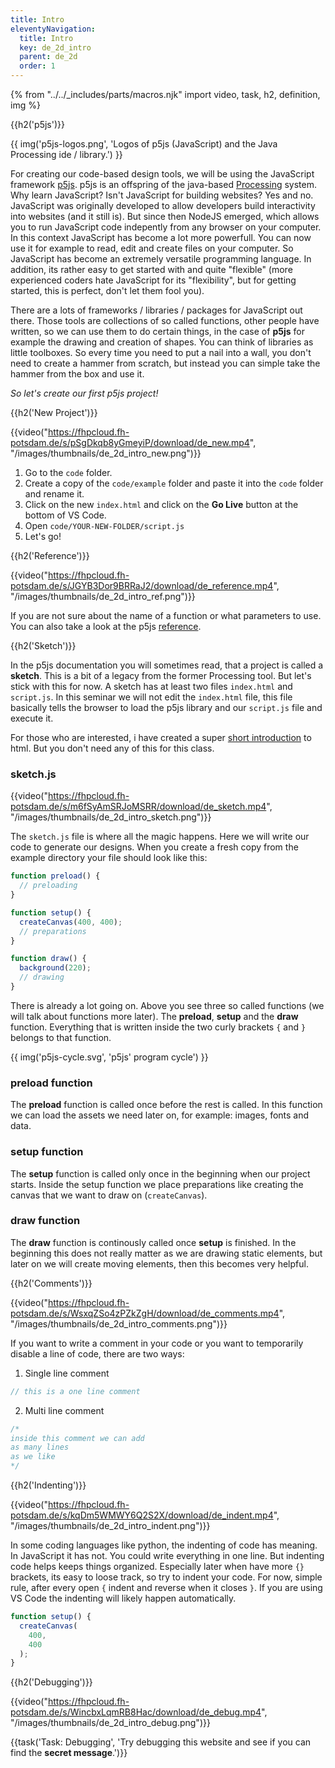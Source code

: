 ```yaml
---
title: Intro
eleventyNavigation:
  title: Intro
  key: de_2d_intro
  parent: de_2d
  order: 1
---
```


{% from "../../_includes/parts/macros.njk" import video, task, h2, definition, img %}

{{h2('p5js')}}

{{ img('p5js-logos.png', 'Logos of p5js (JavaScript) and the Java Processing ide / library.') }}

For creating our code-based design tools, we will be using the JavaScript framework [p5js](https://www.p5js.org). p5js is an offspring of the java-based [Processing](https://processing.org/) system. Why learn JavaScript? Isn't JavaScript for building websites? Yes and no. JavaScript was originally developed to allow developers build interactivity into websites (and it still is). But since then NodeJS emerged, which allows you to run JavaScript code indepently from any browser on your computer. In this context JavaScript has become a lot more powerfull. You can now use it for example to read, edit and create files on your computer. So JavaScript has become an extremely versatile programming language. In addition, its rather easy to get started with and quite "flexible" (more experienced coders hate JavaScript for its "flexibility", but for getting started, this is perfect, don't let them fool you).

There are a lots of frameworks / libraries / packages for JavaScript out there. Those tools are collections of so called functions, other people have written, so we can use them to do certain things, in the case of **p5js** for example the drawing and creation of shapes. You can think of libraries as little toolboxes. So every time you need to put a nail into a wall, you don't need to create a hammer from scratch, but instead you can simple take the hammer from the box and use it.

*So let's create our first p5js project!*

{{h2('New Project')}}

{{video("https://fhpcloud.fh-potsdam.de/s/pSgDkqb8yGmeyiP/download/de_new.mp4", "/images/thumbnails/de_2d_intro_new.png")}}
<!--
de:https://fhpcloud.fh-potsdam.de/s/pSgDkqb8yGmeyiP/download/de_new.mp4
en:https://fhpcloud.fh-potsdam.de/s/geCyAfQbfg4P3Fe/download/en_new.mp4
-->

1. Go to the `code` folder.
2. Create a copy of the `code/example` folder and paste it into the `code` folder and rename it.
3. Click on the new `index.html` and click on the **Go Live** button at the bottom of VS Code.
4. Open `code/YOUR-NEW-FOLDER/script.js`
5. Let's go!


{{h2('Reference')}}

{{video("https://fhpcloud.fh-potsdam.de/s/JGYB3Dor9BRRaJ2/download/de_reference.mp4", "/images/thumbnails/de_2d_intro_ref.png")}}
<!--
de:https://fhpcloud.fh-potsdam.de/s/JGYB3Dor9BRRaJ2/download/de_reference.mp4
en:https://fhpcloud.fh-potsdam.de/s/rdnq32A7DzzttbF/download/en_reference.mp4
-->

If you are not sure about the name of a function or what parameters to use. You can also take a look at the p5js [reference](https://p5js.org/reference/).

{{h2('Sketch')}}

In the p5js documentation you will sometimes read, that a project is called a **sketch**. This is a bit of a legacy from the former Processing tool. But let's stick with this for now. A sketch has at least two files `index.html` and `script.js`. In this seminar we will not edit the `index.html` file, this file basically tells the browser to load the p5js library and our `script.js` file and execute it.

For those who are interested, i have created a super [short introduction](html.md) to html. But you don't need any of this for this class.

### sketch.js

{{video("https://fhpcloud.fh-potsdam.de/s/m6fSyAmSRJoMSRR/download/de_sketch.mp4", "/images/thumbnails/de_2d_intro_sketch.png")}}
<!--
de:https://fhpcloud.fh-potsdam.de/s/m6fSyAmSRJoMSRR/download/de_sketch.mp4
en:https://fhpcloud.fh-potsdam.de/s/mLDgRoAWRSiefNb/download/en_sketch.mp4
-->

The `sketch.js` file is where all the magic happens. Here we will write our code to generate our designs. When you create a fresh copy from the example directory your file should look like this:

```js
function preload() {
  // preloading
}

function setup() {
  createCanvas(400, 400);
  // preparations
}

function draw() {
  background(220);
  // drawing
}
```

There is already a lot going on. Above you see three so called functions (we will talk about functions more later). The **preload**, **setup** and the **draw** function. Everything that is written inside the two curly brackets `{` and `}` belongs to that function.

{{ img('p5js-cycle.svg', 'p5js\' program cycle') }}

### preload function

The **preload** function is called once before the rest is called. In this function we can load the assets we need later on, for example: images, fonts and data.


### setup function

The **setup** function is called only once in the beginning when our project starts. Inside the setup function we place preparations like creating the canvas that we want to draw on (`createCanvas`).

### draw function

The **draw** function is continously called once **setup** is finished. In the beginning this does not really matter as we are drawing static elements, but later on we will create moving elements, then this becomes very helpful.

{{h2('Comments')}}

{{video("https://fhpcloud.fh-potsdam.de/s/WsxqZSo4zPZkZgH/download/de_comments.mp4", "/images/thumbnails/de_2d_intro_comments.png")}}
<!--
de:https://fhpcloud.fh-potsdam.de/s/WsxqZSo4zPZkZgH/download/de_comments.mp4
en:https://fhpcloud.fh-potsdam.de/s/2HEDwNWoL6RNLHM/download/en_comments.mp4
-->

If you want to write a comment in your code or you want to temporarily disable a line of code, there are two ways:

1. Single line comment
```js
// this is a one line comment
```

2. Multi line comment
```js
/* 
inside this comment we can add
as many lines
as we like
*/
```

{{h2('Indenting')}}

{{video("https://fhpcloud.fh-potsdam.de/s/kqDm5WMWY6Q2S2X/download/de_indent.mp4", "/images/thumbnails/de_2d_intro_indent.png")}}
<!--
de:https://fhpcloud.fh-potsdam.de/s/kqDm5WMWY6Q2S2X/download/de_indent.mp4
en:https://fhpcloud.fh-potsdam.de/s/iHNiJ5XEs9iFGg8/download/en_indent.mp4
-->

In some coding languages like python, the indenting of code has meaning. In JavaScript it has not. You could write everything in one line. But indenting code helps keeps things organized. Especially later when have more `{}` brackets, its easy to loose track, so try to indent your code. For now, simple rule, after every open `{` indent and reverse when it closes `}`. If you are using VS Code the indenting will likely happen automatically.

```js
function setup() {
  createCanvas(
    400,
    400
  );
}
```


{{h2('Debugging')}}

{{video("https://fhpcloud.fh-potsdam.de/s/WincbxLqmRB8Hac/download/de_debug.mp4", "/images/thumbnails/de_2d_intro_debug.png")}}
<!--
de:https://fhpcloud.fh-potsdam.de/s/WincbxLqmRB8Hac/download/de_debug.mp4
en:https://fhpcloud.fh-potsdam.de/s/XAos9wLLNNaZ7Sb/download/en_debug.mp4
-->

<script>
console.log('Congrats. You found the secret message. 🎉');
console.log('');
console.log('%c...@@@@@@...@@@...@@@...@@@@@@@@@...', 'color: #D12229;');
console.log('%c...@@@......@@@...@@@...@@@...@@@...', 'color: #F68A1E;');
console.log('%c...@@@@@@...@@@@@@@@@...@@@@@@@@@...', 'color: #FDE01A;');
console.log('%c...@@@......@@@...@@@...@@@.........', 'color: #007940;');
console.log('%c...@@@......@@@...@@@...@@@.........', 'color: #24408E;');
console.log('%c------------------------------------', 'color: #732982;');
</script>

{{task('Task: Debugging', 'Try debugging this website and see if you can find the <strong>secret message</strong>.')}}